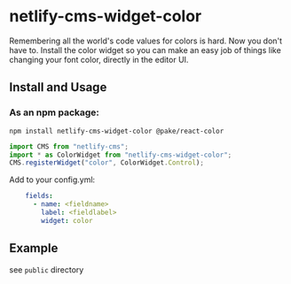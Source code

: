 # netlify-cms-widget-color

Remembering all the world's code values for colors is hard. Now you don't have to. Install the color widget so you can make an easy job of things like changing your font color, directly in the editor UI.

## Install and Usage

### As an npm package:

```shell
npm install netlify-cms-widget-color @pake/react-color
```

```js
import CMS from "netlify-cms";
import * as ColorWidget from "netlify-cms-widget-color";
CMS.registerWidget("color", ColorWidget.Control);
```

Add to your config.yml:

```yaml
    fields:
      - name: <fieldname>
        label: <fieldlabel>
        widget: color
```

## Example

see `public` directory
